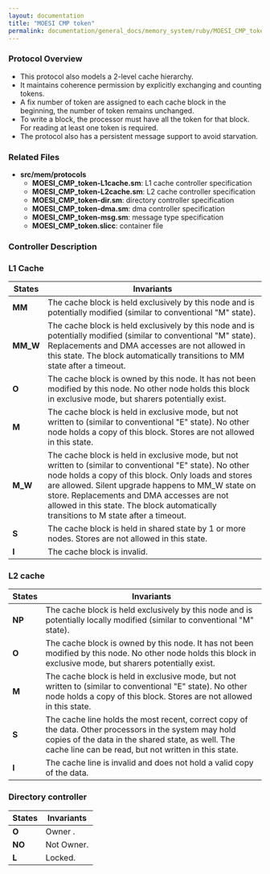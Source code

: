```yaml
---
layout: documentation
title: "MOESI CMP token"
permalink: documentation/general_docs/memory_system/ruby/MOESI_CMP_token
---
```


### Protocol Overview

  - This protocol also models a 2-level cache hierarchy.
  - It maintains coherence permission by explicitly exchanging and
    counting tokens.
  - A fix number of token are assigned to each cache block in the
    beginning, the number of token remains unchanged.
  - To write a block, the processor must have all the token for that
    block. For reading at least one token is required.
  - The protocol also has a persistent message support to avoid
    starvation.

### Related Files

  - **src/mem/protocols**
      - **MOESI_CMP_token-L1cache.sm**: L1 cache controller
        specification
      - **MOESI_CMP_token-L2cache.sm**: L2 cache controller
        specification
      - **MOESI_CMP_token-dir.sm**: directory controller specification
      - **MOESI_CMP_token-dma.sm**: dma controller specification
      - **MOESI_CMP_token-msg.sm**: message type specification
      - **MOESI_CMP_token.slicc**: container file

### Controller Description

### **L1 Cache**

| States    | Invariants                                                                                                                                                                                                                                                                                                                                                   |
| --------- | ------------------------------------------------------------------------------------------------------------------------------------------------------------------------------------------------------------------------------------------------------------------------------------------------------------------------------------------------------------ |
| **MM**    | The cache block is held exclusively by this node and is potentially modified (similar to conventional "M" state).                                                                                                                                                                                                                                            |
| **MM_W** | The cache block is held exclusively by this node and is potentially modified (similar to conventional "M" state). Replacements and DMA accesses are not allowed in this state. The block automatically transitions to MM state after a timeout.                                                                                                              |
| **O**     | The cache block is owned by this node. It has not been modified by this node. No other node holds this block in exclusive mode, but sharers potentially exist.                                                                                                                                                                                               |
| **M**     | The cache block is held in exclusive mode, but not written to (similar to conventional "E" state). No other node holds a copy of this block. Stores are not allowed in this state.                                                                                                                                                                           |
| **M_W**  | The cache block is held in exclusive mode, but not written to (similar to conventional "E" state). No other node holds a copy of this block. Only loads and stores are allowed. Silent upgrade happens to MM_W state on store. Replacements and DMA accesses are not allowed in this state. The block automatically transitions to M state after a timeout. |
| **S**     | The cache block is held in shared state by 1 or more nodes. Stores are not allowed in this state.                                                                                                                                                                                                                                                            |
| **I**     | The cache block is invalid.                                                                                                                                                                                                                                                                                                                                  |

### **L2 cache**

| States | Invariants                                                                                                                                                                                                          |
| ------ | ------------------------------------------------------------------------------------------------------------------------------------------------------------------------------------------------------------------- |
| **NP** | The cache block is held exclusively by this node and is potentially locally modified (similar to conventional "M" state).                                                                                           |
| **O**  | The cache block is owned by this node. It has not been modified by this node. No other node holds this block in exclusive mode, but sharers potentially exist.                                                      |
| **M**  | The cache block is held in exclusive mode, but not written to (similar to conventional "E" state). No other node holds a copy of this block. Stores are not allowed in this state.                                  |
| **S**  | The cache line holds the most recent, correct copy of the data. Other processors in the system may hold copies of the data in the shared state, as well. The cache line can be read, but not written in this state. |
| **I**  | The cache line is invalid and does not hold a valid copy of the data.                                                                                                                                               |

### **Directory controller**

| States | Invariants |
| ------ | ---------- |
| **O**  | Owner .    |
| **NO** | Not Owner. |
| **L**  | Locked.    |
